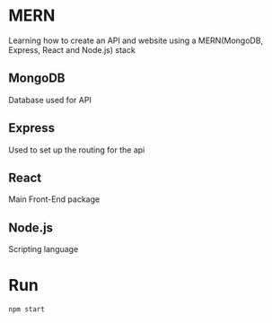 # MERN
Learning how to create an API and website using a MERN(MongoDB, Express, React and Node.js) stack

## MongoDB
Database used for API

## Express
Used to set up the routing for the api

## React
Main Front-End package

## Node.js
Scripting language

# Run
`npm start`